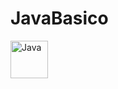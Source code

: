 # JavaBasico
<img alt="Java" src="https://github.com/BrunoCostaPrado/devicon/blob/master/icons/java/java-original.svg"  width="60" height="60"/>
